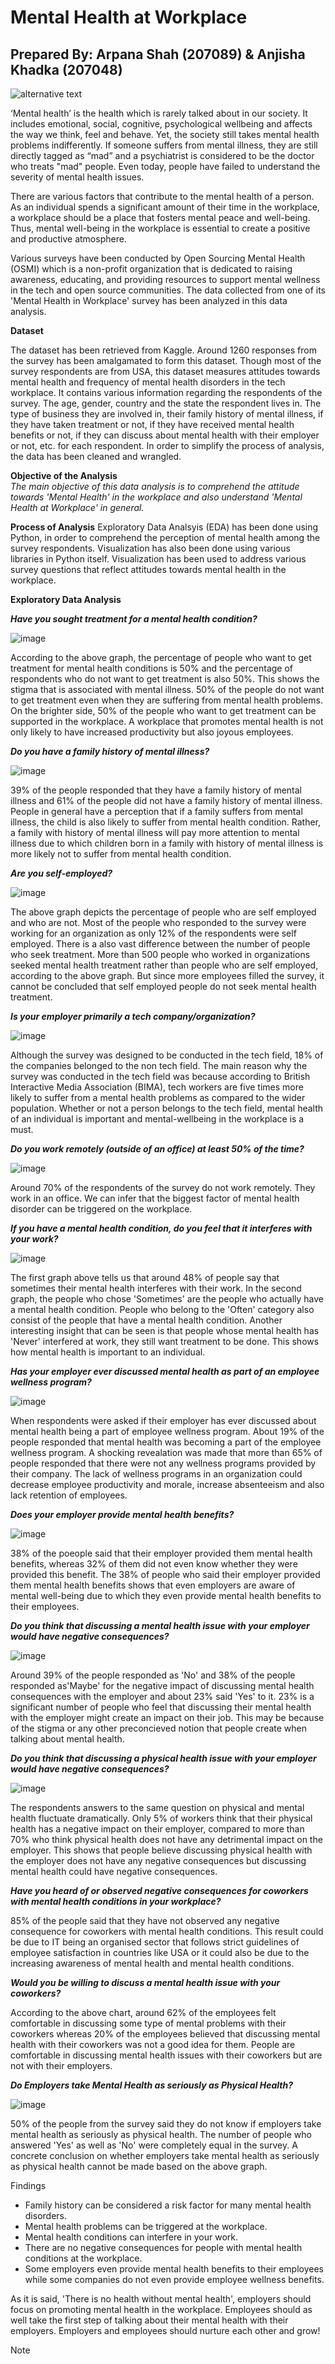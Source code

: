 # Mental Health at Workplace
## Prepared By: Arpana Shah (207089) & Anjisha Khadka (207048)

![alternative text](https://cdn.pixabay.com/photo/2022/10/18/11/02/mood-7529905_1280.png)

‘Mental health’ is the health which is rarely talked about in our society. It includes emotional, social, cognitive, psychological wellbeing and affects the way we think, feel and behave. Yet, the society still takes mental health problems indifferently. If someone suffers from mental illness, they are still directly tagged as “mad” and a psychiatrist is considered to be the doctor who treats "mad" people. Even today, people have failed to understand the severity of mental health issues. 

There are various factors that contribute to the mental health of a person. As an individual spends a significant amount of their time in the workplace, a workplace should be a place that fosters mental peace and well-being. Thus, mental well-being in the workplace is essential to create a positive and productive atmosphere.

Various surveys have been conducted by Open Sourcing Mental Health (OSMI) which is a non-profit organization that is dedicated to raising awareness, educating, and providing resources to support mental wellness in the tech and open source communities. The data collected from one of its 'Mental Health in Workplace' survey has been analyzed in this data analysis.  

**Dataset**

The dataset has been retrieved from Kaggle. Around 1260 responses from the survey has been amalgamated to form this dataset. Though most of the survey respondents are from USA, this dataset measures attitudes towards mental health and frequency of mental health disorders in the tech workplace. It contains various information regarding the respondents of the survey. The age, gender, country and the state the respondent lives in. The type of business they are involved in, their family history of mental illness, if they have taken treatment or not, if they have received mental health benefits or not, if they can discuss about mental health with their employer or not, etc. for each respondent. In order to simplify the process of analysis, the data has been cleaned and wrangled. 

**Objective of the Analysis**
<br>
*The main objective of this data analysis is to comprehend the attitude towards 'Mental Health' in the workplace and also understand 'Mental Health at Workplace' in general.*

**Process of Analysis**
Exploratory Data Analsyis (EDA) has been done using Python, in order to comprehend the perception of mental health among the survey respondents. Visualization has also been done using various libraries in Python itself. Visualization has been used to address various survey questions that reflect attitudes towards mental health in the workplace. 

**Exploratory Data Analysis**

***Have you sought treatment for a mental health condition?***

![image](https://github.com/Arpanaaa/Arpana.github.io/assets/159395386/d86b6687-71f7-4016-bc3e-dbdeffeb072c)

According to the above graph, the percentage of people who want to get treatment for mental health conditions is 50% and the percentage of respondents who do not want to get treatment is also 50%. This shows the stigma that is associated with mental illness. 50% of the people do not want to get treatment even when they are suffering from mental health problems. On the brighter side, 50% of the people who want to get treatment can be supported in the workplace. A workplace that promotes mental health is not only likely to have increased productivity but also joyous employees. 

***Do you have a family history of mental illness?***

![image](https://github.com/Arpanaaa/Arpana.github.io/assets/159395386/5ef3b1ee-8301-4b95-97f9-8b99c9fcb767)

39% of the people responded that they have a family history of mental illness and 61% of the people did not have a family history of mental illness. People in general have a perception that if a family suffers from mental illness, the child is also likely to suffer from mental health condition. Rather, a family with history of mental illness will pay more attention to mental illness due to which children born in a family with history of mental illness is more likely not to suffer from mental health condition. 

***Are you self-employed?***

![image](https://github.com/Arpanaaa/Arpana.github.io/assets/159395386/ffab73a0-e6a9-4c87-9bc0-786441fe5fe0)

The above graph depicts the percentage of people who are self employed and who are not. Most of the people who responded to the survey were working for an organization as only 12% of the respondents were self employed. There is a also vast difference between the number of people who seek treatment. More than 500 people who worked in organizations seeked mental health treatment rather than people who are self employed, according to the above graph. But since more employees filled the survey, it cannot be concluded that self employed people do not seek mental health treatment. 

***Is your employer primarily a tech company/organization?***

![image](https://github.com/Arpanaaa/Arpana.github.io/assets/159395386/1d4f275c-a1cf-40c5-a3a9-32cdd6e24bf6)

Although the survey was designed to be conducted in the tech field, 18% of the companies belonged to the non tech field. The main reason why the survey was conducted in the tech field was because according to British Interactive Media Association (BIMA), tech workers are five times more likely to suffer from a mental health problems as compared to the wider population. Whether or not a person belongs to the tech field, mental health of an individual is important and mental-wellbeing in the workplace is a must.

***Do you work remotely (outside of an office) at least 50% of the time?***

![image](https://github.com/Arpanaaa/Arpana.github.io/assets/159395386/5d2a7bb0-0140-41b5-9de2-cfaa33c0ef59)

Around 70% of the respondents of the survey do not work remotely. They work in an office. We can infer that the biggest factor of mental health disorder can be triggered on the workplace. 

***If you have a mental health condition, do you feel that it interferes with your work?***

![image](https://github.com/Arpanaaa/Arpana.github.io/assets/159395386/f2808626-07d2-4d05-97de-616ff32d3b43)

The first graph above tells us that around 48% of people say that sometimes their mental health interferes with their work. In the second graph, the people who chose 'Sometimes' are the people who actually have a mental health condition. People who belong to the 'Often' category also consist of the people that have a mental health condition. Another interesting insight that can be seen is that people whose mental health has 'Never' interfered at work, they still want treatment to be done. This shows how mental health is important to an individual. 

***Has your employer ever discussed mental health as part of an employee wellness program?***

![image](https://github.com/Arpanaaa/Arpana.github.io/assets/159395386/4e064cf0-d712-47c1-874d-ecb2232635aa)

When respondents were asked if their employer has ever discussed about mental health being a part of employee wellness program. About 19% of the people responded that mental health was becoming a part of the employee wellness program. A shocking revealation was made that more than 65% of people responded that there were not any wellness programs provided by their company. The lack of wellness programs in an organization could decrease employee productivity and morale, increase absenteeism and also lack retention of employees. 

***Does your employer provide mental health benefits?***

![image](https://github.com/Arpanaaa/Arpana.github.io/assets/159395386/e3b7b906-b018-4aba-93eb-757012437c3c)

38% of the poeople said that their employer provided them mental health benefits, whereas 32% of them did not even know whether they were provided this benefit. The 38% of people who said their employer provided them mental health benefits shows that even employers are aware of mental well-being due to which they even provide mental health benefits to their employees. 

***Do you think that discussing a mental health issue with your employer would have negative consequences?***

![image](https://github.com/Arpanaaa/Arpana.github.io/assets/159395386/f3aecae7-a3b0-4b09-b286-61c3e9bcccab)

Around 39% of the people responded as 'No' and 38% of the people responded as'Maybe' for the negative impact of discussing mental health consequences with the employer and about 23% said 'Yes' to it. 23% is a significant number of people who feel that discussing their mental health with the employer might create an impact on their job. This may be because of the stigma or any other preconcieved notion that people create when talking about mental health. 

***Do you think that discussing a physical health issue with your employer would have negative consequences?***

![image](https://github.com/Arpanaaa/Arpana.github.io/assets/159395386/e89e448d-0719-4ca2-940d-523cf0a48deb)

The respondents answers to the same question on physical and mental health fluctuate dramatically. Only 5% of workers think that their physical health has a negative impact on their employer, compared to more than 70% who think physical health does not have any detrimental impact on the employer. This shows that people believe discussing physical health with the employer does not have any negative consequences but discussing mental health could have negative consequences. 

***Have you heard of or observed negative consequences for coworkers with mental health conditions in your workplace?***



85% of the people said that they have not observed any negative consequence for coworkers with mental health conditions. This result could be due to IT being an organised sector that follows strict guidelines of employee satisfaction in countries like USA or it could also be due to the increasing awareness of mental health and mental health conditions. 

***Would you be willing to discuss a mental health issue with your coworkers?***



According to the above chart, around 62% of the employees felt comfortable in discussing some type of mental problems with their coworkers whereas 20% of the employees believed that discussing mental health with their coworkers was not a good idea for them. People are comfortable in discussing mental health issues with their coworkers but are not with their employers. 

***Do Employers take Mental Health as seriously as Physical Health?***

![image](https://github.com/Arpanaaa/Arpana.github.io/assets/159395386/f7c5f52a-d6f1-45a4-a62a-447ac4814a7c)

50% of the people from the survey said they do not know if employers take mental health as seriously as physical health.  The number of people who answered 'Yes' as well as 'No' were completely equal in the survey. A concrete conclusion on whether employers take mental health as seriously as physical health cannot be made based on the above graph. 

Findings 
<br>
* Family history can be considered a risk factor for many mental health disorders.
* Mental health problems can be triggered at the workplace.
* Mental health conditions can interfere in your work.
* There are no negative consequences for people with mental health conditions at the workplace.
* Some employers even provide mental health benefits to their employees while some companies do not even provide employee wellness benefits. 

As it is said, 'There is no health without mental health', employers should focus on promoting mental health in the workplace. Employees should as well take the first step of talking about their mental health with their employers. Employers and employees should nurture each other and grow! 
> [!NOTE]
> 





































